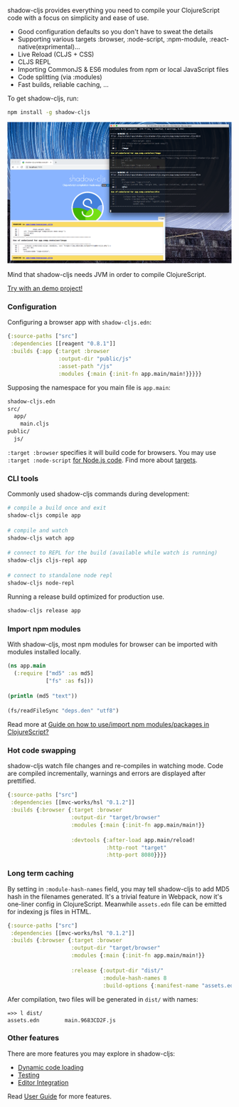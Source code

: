 
shadow-cljs provides everything you need to compile your ClojureScript code with a focus on simplicity and ease of use.

* Good configuration defaults so you don't have to sweat the details
* Supporting various targets :browser, :node-script, :npm-module, :react-native(exprimental)...
* Live Reload (CLJS + CSS)
* CLJS REPL
* Importing CommonJS & ES6 modules from npm or local JavaScript files
* Code splitting (via :modules)
* Fast builds, reliable caching, ...

To get shadow-cljs, run:

```bash
npm install -g shadow-cljs
```

![shadow-cljs demo](/entry/shadow-cljs-demo.png)

Mind that shadow-cljs needs JVM in order to compile ClojureScript.

[Try with an demo project!](https://github.com/minimal-xyz/minimal-shadow-cljs-browser)

### Configuration

Configuring a browser app with `shadow-cljs.edn`:

```clojure
{:source-paths ["src"]
 :dependencies [[reagent "0.8.1"]]
 :builds {:app {:target :browser
                :output-dir "public/js"
                :asset-path "/js"
                :modules {:main {:init-fn app.main/main!}}}}}
```

Supposing the namespace for you main file is `app.main`:

```bash
shadow-cljs.edn
src/
  app/
    main.cljs
public/
  js/
```

`:target :browser` specifies it will build code for browsers. You may use `:target :node-script` [for Node.js code](https://github.com/minimal-xyz/minimal-shadow-cljs-nodejs). Find more about [targets](https://shadow-cljs.github.io/docs/UsersGuide.html#_build_target).

### CLI tools

Commonly used shadow-cljs commands during development:

```bash
# compile a build once and exit
shadow-cljs compile app

# compile and watch
shadow-cljs watch app

# connect to REPL for the build (available while watch is running)
shadow-cljs cljs-repl app

# connect to standalone node repl
shadow-cljs node-repl
```

Running a release build optimized for production use.

```bash
shadow-cljs release app
```

### Import npm modules

With shadow-cljs, most npm modules for browser can be imported with modules installed locally.

```clojure
(ns app.main
  (:require ["md5" :as md5]
            ["fs" :as fs]))

(println (md5 "text"))

(fs/readFileSync "deps.den" "utf8")
```

Read more at [Guide on how to use/import npm modules/packages in ClojureScript?](https://clojureverse.org/t/guide-on-how-to-use-import-npm-modules-packages-in-clojurescript/2298)

### Hot code swapping

shadow-cljs watch file changes and re-compiles in watching mode. Code are compiled incrementally, warnings and errors are displayed after prettified.

```clojure
{:source-paths ["src"]
 :dependencies [[mvc-works/hsl "0.1.2"]]
 :builds {:browser {:target :browser
                    :output-dir "target/browser"
                    :modules {:main {:init-fn app.main/main!}}

                    :devtools {:after-load app.main/reload!
                               :http-root "target"
                               :http-port 8080}}}}
```

### Long term caching

By setting in `:module-hash-names` field, you may tell shadow-cljs to add MD5 hash in the filenames generated. It's a trivial feature in Webpack, now it's one-liner config in ClojureScript. Meanwhile `assets.edn` file can be emitted for indexing js files in HTML.

```clojure
{:source-paths ["src"]
 :dependencies [[mvc-works/hsl "0.1.2"]]
 :builds {:browser {:target :browser
                    :output-dir "target/browser"
                    :modules {:main {:init-fn app.main/main!}}

                    :release {:output-dir "dist/"
                              :module-hash-names 8
                              :build-options {:manifest-name "assets.edn"}}}}}
```

Afer compilation, two files will be generated in `dist/` with names:

```
=>> l dist/
assets.edn        main.9683CD2F.js
```

### Other features

There are more features you may explore in shadow-cljs:

* [Dynamic code loading](https://shadow-cljs.github.io/docs/UsersGuide.html#_loading_code_dynamically)
* [Testing](https://shadow-cljs.github.io/docs/UsersGuide.html#_testing)
* [Editor Integration](https://shadow-cljs.github.io/docs/UsersGuide.html#_editor_integration)

Read [User Guide](https://shadow-cljs.github.io/docs/UsersGuide.html) for more features.
